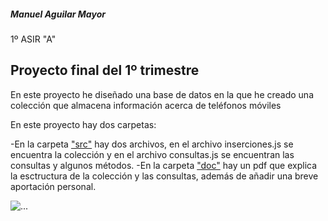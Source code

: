 <h5>Manuel Aguilar Mayor</h5>                              1º ASIR "A"

<h2>Proyecto final del 1º trimestre</h2>

En este proyecto he diseñado una base de datos en la que he creado una colección que almacena información acerca de teléfonos móviles

En este proyecto hay dos carpetas:

-En la carpeta ["src"]() hay dos archivos, en el archivo inserciones.js se encuentra la colección y en el archivo consultas.js se encuentran las consultas y algunos métodos. 
-En la carpeta ["doc"]() hay un pdf que explica la esctructura de la colección y las consultas, además de añadir una breve aportación personal. 

                     
![...]()